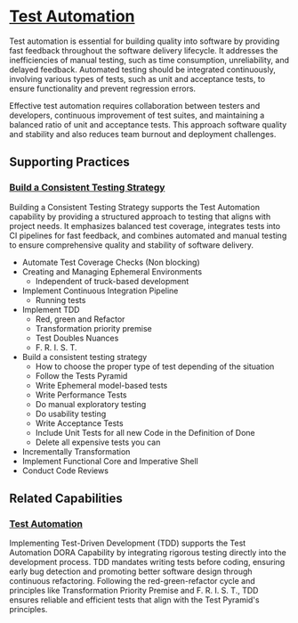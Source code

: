# [Test Automation](https://dora.dev/devops-capabilities/technical/test-automation/)

Test automation is essential for building quality into software by providing fast feedback throughout the software delivery lifecycle.
It addresses the inefficiencies of manual testing, such as time consumption, unreliability, and delayed feedback.
Automated testing should be integrated continuously, involving various types of tests, such as unit and acceptance tests, to ensure functionality and prevent regression errors.

Effective test automation requires collaboration between testers and developers, continuous improvement of test suites, and maintaining a balanced ratio of unit and acceptance tests.
This approach software quality and stability and also reduces team burnout and deployment challenges.

## Supporting Practices

### [Build a Consistent Testing Strategy](/practices/build-consistent-testing-strategy.md)

Building a Consistent Testing Strategy supports the Test Automation capability by providing a structured approach to testing that aligns with project needs.
It emphasizes balanced test coverage, integrates tests into CI pipelines for fast feedback, and combines automated and manual testing to ensure comprehensive quality and stability of software delivery.

* Automate Test Coverage Checks (Non blocking)
* Creating and Managing Ephemeral Environments
    * Independent of truck-based development
* Implement Continuous Integration Pipeline 
    * Running tests
* Implement TDD
    * Red, green and Refactor
    * Transformation priority premise
    * Test Doubles Nuances
    * F. R. I. S. T.
* Build a consistent testing strategy
    * How to choose the proper type of test depending of the situation
    * Follow the Tests Pyramid
    * Write Ephemeral model-based tests
    * Write Performance Tests
    * Do manual exploratory testing
    * Do usability testing
    * Write Acceptance Tests
    * Include Unit Tests for all new Code in the Definition of Done
    * Delete all expensive tests you can
* Incrementally Transformation
* Implement Functional Core and Imperative Shell
* Conduct Code Reviews

## Related Capabilities

### [Test Automation](/practices/implement-tdd.md)

Implementing Test-Driven Development (TDD) supports the Test Automation DORA Capability by integrating rigorous testing directly into the development process.
TDD mandates writing tests before coding, ensuring early bug detection and promoting better software design through continuous refactoring.
Following the red-green-refactor cycle and principles like Transformation Priority Premise and F. R. I. S. T., TDD ensures reliable and efficient tests that align with the Test Pyramid's principles.